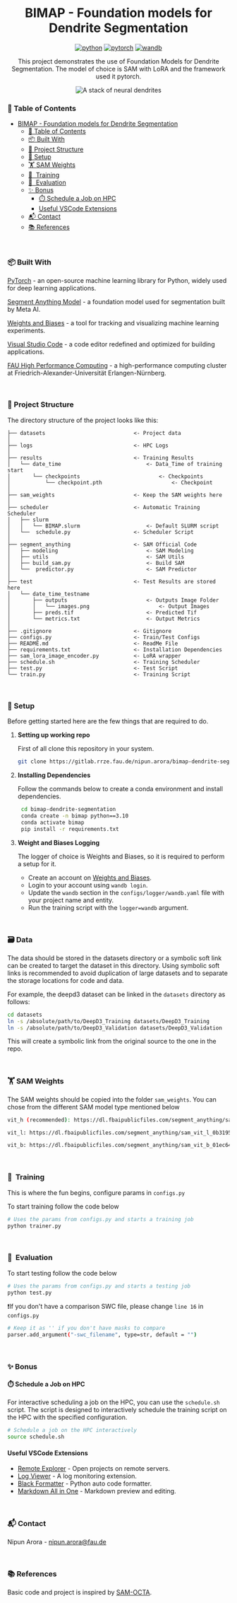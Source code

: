 <div align="center">

# BIMAP - Foundation models for Dendrite Segmentation

[![python](https://img.shields.io/badge/-Python_3.10-blue?logo=python&logoColor=white)](https://github.com/pre-commit/pre-commit)
[![pytorch](https://img.shields.io/badge/PyTorch_2.0+-ee4c2c?logo=pytorch&logoColor=white)](https://pytorch.org/get-started/locally/)
[![wandb](https://img.shields.io/badge/Weights_&_Biases-FFCC33?logo=WeightsAndBiases&logoColor=black)](https://wandb.ai/site)

This project demonstrates the use of Foundation Models for Dendrite Segmentation.
The model of choice is SAM with LoRA and the framework used it pytorch.

![A stack of neural dendrites](./images/Dendrite_U_maskdendrite_max.png "Neural Dendrites")

</div>

### 📝  Table of Contents

- [BIMAP - Foundation models for Dendrite Segmentation](#bimap---foundation-models-for-dendrite-segmentation)
    - [📝  Table of Contents](#--table-of-contents)
    - [📦  Built With](#--built-with)
    - [📂  Project Structure](#--project-structure)
    - [🚀  Setup](#--setup)
    - [🏋️  SAM Weights](#️--sam-weights)
    - [🤖  Training](#training)
    - [🧪  Evaluation](#evaluation)
    - [✨  Bonus](#--bonus)
      - [⏱️ Schedule a Job on HPC](#️-schedule-a-job-on-hpc)
      - [Useful VSCode Extensions](#useful-vscode-extensions)
    - [📬  Contact](#--contact)
    - [📚  References](#--references)

<br>

### 📦  Built With

[PyTorch](https://pytorch.org) - an open-source machine learning library for Python, widely used for deep learning applications.

[Segment Anything Model](https://segment-anything.com) - a foundation model used for segmentation built by Meta AI.

[Weights and Biases](https://wandb.ai/site) - a tool for tracking and visualizing machine learning experiments.

[Visual Studio Code](https://code.visualstudio.com/) - a code editor redefined and optimized for building applications.

[FAU High Performance Computing](https://doc.nhr.fau.de/) - a high-performance computing cluster at Friedrich-Alexander-Universität Erlangen-Nürnberg.

<br>

### 📂  Project Structure

The directory structure of the project looks like this:

```
├── datasets                            <- Project data
│
├── logs                                <- HPC Logs
│
├── results                             <- Training Results
│   └── date_time                           <- Data_Time of training start
│       └── checkpoints                         <- Checkpoints
│           └── checkpoint.pth                      <- Checkpoint
│
├── sam_weights                         <- Keep the SAM weights here
│
├── scheduler                           <- Automatic Training Scheduler
│   ├── slurm                           
│   │   └── BIMAP.slurm                     <- Default SLURM script
│   └──  schedule.py                    <- Scheduler Script
│
├── segment_anything                    <- SAM Official Code
│   ├── modeling                            <- SAM Modeling
│   ├── utils                               <- SAM Utils
│   ├── build_sam.py                        <- Build SAM
│   └──  predictor.py                       <- SAM Predictor
│  
├── test                                <- Test Results are stored here
│   └── date_time_testname             
│       ├── outputs                         <- Outputs Image Folder
│       │   └── images.png                      <- Output Images
│       ├── preds.tif                       <- Predicted Tif
│       └── metrics.txt                     <- Output Metrics
│
├── .gitignore                          <- Gitignore
├── configs.py                          <- Train/Test Configs
├── README.md                           <- ReadMe File
├── requirements.txt                    <- Installation Dependencies
├── sam_lora_image_encoder.py           <- LoRA wrapper
├── schedule.sh                         <- Training Scheduler
├── test.py                             <- Test Script
└── train.py                            <- Training Script
```

<br>

### 🚀  Setup

Before getting started here are the few things that are required to do.

1. **Setting up working repo**

   First of all clone this repository in your system.

   ```bash
   git clone https://gitlab.rrze.fau.de/nipun.arora/bimap-dendrite-segmentation.git
   ```

2. **Installing Dependencies**

   Follow the commands below to create a conda environment and install dependencies.

   ```bash
    cd bimap-dendrite-segmentation
    conda create -n bimap python==3.10
    conda activate bimap
    pip install -r requirements.txt
    ```

3. **Weight and Biases Logging**

    The logger of choice is Weights and Biases, so it is required to perform a setup for it. 
   
   - Create an account on [Weights and Biases](https://wandb.ai/site).
   - Login to your account using `wandb login`.
   - Update the `wandb` section in the `configs/logger/wandb.yaml` file with your project name and entity.
   - Run the training script with the `logger=wandb` argument.
  
<br>

### 🗃️  Data

The data should be stored in the datasets directory or a symbolic soft link can be created to target the dataset in this directory. Using symbolic soft links is recommended to avoid duplication of large datasets and to separate the storage locations for code and data.

For example, the deepd3 dataset can be linked in the `datasets` directory as follows:

```bash
cd datasets
ln -s /absolute/path/to/DeepD3_Training datasets/DeepD3_Training
ln -s /absolute/path/to/DeepD3_Validation datasets/DeepD3_Validation
```

This will create a symbolic link from the original source to the one in the repo.

<br>

### 🏋️  SAM Weights

The SAM weights should be copied into the folder `sam_weights`. You can chose from the different SAM model type mentioned below

```bash
vit_h (recommended): https://dl.fbaipublicfiles.com/segment_anything/sam_vit_h_4b8939.pth

vit_l: https://dl.fbaipublicfiles.com/segment_anything/sam_vit_l_0b3195.pth

vit_b: https://dl.fbaipublicfiles.com/segment_anything/sam_vit_b_01ec64.pth
```

<br>

### 🤖  Training

This is where the fun begins, configure params in ```configs.py```

To start training follow the code below

```bash
# Uses the params from configs.py and starts a training job
python trainer.py
```

<br>

### 🧪  Evaluation

To start testing follow the code below

```bash
# Uses the params from configs.py and starts a testing job
python test.py
```

❗️If you don't have a comparison SWC file, please change `line 16` in `configs.py` 

```bash
# Keep it as '' if you don't have masks to compare
parser.add_argument("-swc_filename", type=str, default = "") 
```

<br>

### ✨  Bonus

#### ⏱️ Schedule a Job on HPC

For interactive scheduling a job on the HPC, you can use the `schedule.sh` script. The script is designed to interactively schedule the training script on the HPC with the specified configuration.

```bash
# Schedule a job on the HPC interactively
source schedule.sh
```

#### Useful VSCode Extensions

- [Remote Explorer](https://marketplace.visualstudio.com/items?itemName=ms-vscode.remote-explorer) - Open projects on remote servers.
- [Log Viewer](https://marketplace.visualstudio.com/items?itemName=berublan.vscode-log-viewer) - A log monitoring extension.
- [Black Formatter](https://marketplace.visualstudio.com/items?itemName=ms-python.black-formatter) - Python auto code formatter.
- [Markdown All in One](https://marketplace.visualstudio.com/items?itemName=yzhang.markdown-all-in-one) - Markdown preview and editing.

<br>

### 📬  Contact

Nipun Arora - nipun.arora@fau.de

<br>

### 📚  References

Basic code and project is inspired by [SAM-OCTA](https://github.com/ShellRedia/SAM-OCTA.git).

<br>
